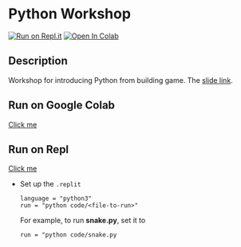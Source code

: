 # Python Workshop

[![Run on Repl.it](https://repl.it/badge/github/Justin900429/python_workshop)](https://repl.it/github/Justin900429/python_workshop) [![Open In Colab](https://colab.research.google.com/assets/colab-badge.svg)](https://colab.research.google.com/github/Justin900429/python_workshop/blob/main/basic.ipynb)

## Description
Workshop for introducing Python from building game. The [slide link](https://github.com/Justin900429/python_workshop/blob/main/slide.pdf).

## Run on Google Colab
[Click me](https://colab.research.google.com/github/Justin900429/python_workshop/blob/main/basic.ipynb)

## Run on Repl
[Click me](https://repl.it/github/Justin900429/python_workshop)

* Set up the `.replit`

  ```
  language = "python3"
  run = "python code/<file-to-run>"
  ```

  For example, to run **snake.py**, set it to
  ```
  run = "python code/snake.py
  ```
